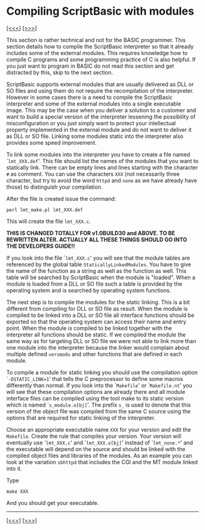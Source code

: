 # Compiling ScriptBasic with modules

[\[\<\<\<\]](ug_7.2.md) [\[\>\>\>\]](ug_9.md)

This section is rather technical and not for the BASIC programmer. This
section details how to compile the ScriptBasic interpreter so that it
already includes some of the external modules. This requires knowledge
how to compile C programs and some programming practice of C is also
helpful. If you just want to program in BASIC do not read this section
and get distracted by this, skip to the next section.

ScriptBasic supports external modules that are usually delivered as DLL
or SO files and using them do not require the recompilation of the
interpreter. However in some cases there is a need to compile the
ScriptBasic interpreter and some of the external modules into a single
executable image. This may be the case when you deliver a solution to a
customer and want to build a special version of the interpreter
lessening the possibility of misconfiguration or you just simply want to
protect your intellectual property implemented in the external module
and do not want to deliver it as DLL or SO file. Linking some modules
static into the interpreter also provides some speed improvement.

To link some modules into the interpreter you have to create a file
named \``lmt_XXX.def`'. This file should list the names of the modules
that you want to statically link. There can be empty lines and lines
starting with the character `#` as comment. You can use the characters
`XXX` (not necessarily three character, but try to avoid the word
`httpd` and `none` as we have already have those) to distinguish your
compilation.

After the file is created issue the command:

    perl lmt_make.pl lmt_XXX.def

This will create the file `lmt_XXX.c`.

**THIS IS CHANGED TOTALLY FOR v1.0BUILD30 and ABOVE. TO BE REWRITTEN
ALTER. ACTUALLY ALL THESE THINGS SHOULD GO INTO THE DEVELOPERS
GUIDE\!\!**

If you look into the file \``lmt_XXX.c`' you will see that the module
tables are referenced by the global table `StaticallyLinkedModules`. You
have to give the name of the function as a string as well as the
function as well. This table will be searched by ScriptBasic when the
module is "loaded". When a module is loaded from a DLL or SO file such a
table is provided by the operating system and is searched by operating
system functions.

The next step is to compile the modules for the static linking. This is
a bit different from compiling for DLL or SO file as result. When the
module is compiled to be linked into a DLL or SO file all interface
functions should be exported so that the operating system can access
their name and entry point. When the module is compiled to be linked
together with the interpreter all functions should be static. If we
compiled the module the same way as for targeting DLL or SO file we were
not able to link more than one module into the interpreter because the
linker would complain about multiple defined `versmodu` and other
functions that are defined in each module.

To compile a module for static linking you should use the compilation
option \``-DSTATIC_LINK=1`' that tells the C preprocessor to define some
macros differently than normal. If you look into the \``Makefile`' or
\``Makefile.nt`' you will see that these compilation options are already
there and all module interface files can be compiled using the tool make
to its static version which is named \``s_module.o[bj]`'. The prefix
`s_` is used to denote that this version of the object file was compiled
from the same C source using the options that are required for static
linking of the interpreter.

Choose an appropriate executable name `XXX` for your version and edit
the `Makefile`. Create the rule that compiles your version. Your version
will eventually use \``lmt_XXX.c`' and \``lmt_XXX.o[bj]`' instead of
\``lmt_none.*`' and the executable will depend on the source and should
be linked with the compiled object files and libraries of the modules.
As an example you can look at the variation `sbhttpd` that includes the
CGI and the MT module linked into it.

Type

    make XXX

And you should get your executable.

-----

[\[\<\<\<\]](ug_7.2.md) [\[\>\>\>\]](ug_9.md)
